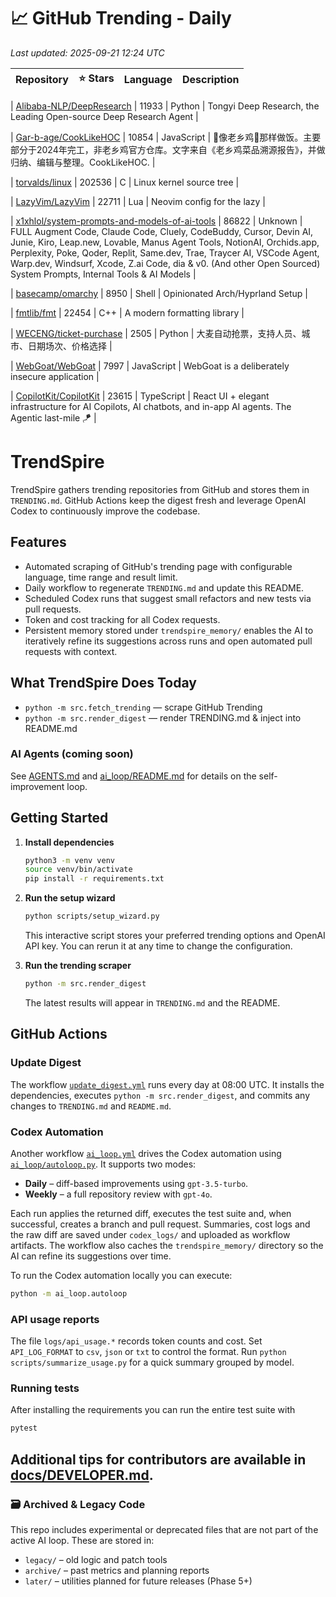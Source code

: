 <!-- TRENDING_START -->
# 📈 GitHub Trending - Daily

_Last updated: 2025-09-21 12:24 UTC_

| Repository | ⭐ Stars | Language | Description |
|------------|--------:|----------|-------------|

| [Alibaba-NLP/DeepResearch](https://github.com/Alibaba-NLP/DeepResearch) | 11933 | Python | Tongyi Deep Research, the Leading Open-source Deep Research Agent |

| [Gar-b-age/CookLikeHOC](https://github.com/Gar-b-age/CookLikeHOC) | 10854 | JavaScript | 🥢像老乡鸡🐔那样做饭。主要部分于2024年完工，非老乡鸡官方仓库。文字来自《老乡鸡菜品溯源报告》，并做归纳、编辑与整理。CookLikeHOC. |

| [torvalds/linux](https://github.com/torvalds/linux) | 202536 | C | Linux kernel source tree |

| [LazyVim/LazyVim](https://github.com/LazyVim/LazyVim) | 22711 | Lua | Neovim config for the lazy |

| [x1xhlol/system-prompts-and-models-of-ai-tools](https://github.com/x1xhlol/system-prompts-and-models-of-ai-tools) | 86822 | Unknown | FULL Augment Code, Claude Code, Cluely, CodeBuddy, Cursor, Devin AI, Junie, Kiro, Leap.new, Lovable, Manus Agent Tools, NotionAI, Orchids.app, Perplexity, Poke, Qoder, Replit, Same.dev, Trae, Traycer AI, VSCode Agent, Warp.dev, Windsurf, Xcode, Z.ai Code, dia & v0. (And other Open Sourced) System Prompts, Internal Tools & AI Models |

| [basecamp/omarchy](https://github.com/basecamp/omarchy) | 8950 | Shell | Opinionated Arch/Hyprland Setup |

| [fmtlib/fmt](https://github.com/fmtlib/fmt) | 22454 | C++ | A modern formatting library |

| [WECENG/ticket-purchase](https://github.com/WECENG/ticket-purchase) | 2505 | Python | 大麦自动抢票，支持人员、城市、日期场次、价格选择 |

| [WebGoat/WebGoat](https://github.com/WebGoat/WebGoat) | 7997 | JavaScript | WebGoat is a deliberately insecure application |

| [CopilotKit/CopilotKit](https://github.com/CopilotKit/CopilotKit) | 23615 | TypeScript | React UI + elegant infrastructure for AI Copilots, AI chatbots, and in-app AI agents. The Agentic last-mile 🪁 |
<!-- TRENDING_END -->

# TrendSpire

TrendSpire gathers trending repositories from GitHub and stores them in `TRENDING.md`. GitHub Actions keep the digest fresh and leverage OpenAI Codex to continuously improve the codebase.

## Features

- Automated scraping of GitHub's trending page with configurable language, time range and result limit.
- Daily workflow to regenerate `TRENDING.md` and update this README.
- Scheduled Codex runs that suggest small refactors and new tests via pull requests.
- Token and cost tracking for all Codex requests.
- Persistent memory stored under `trendspire_memory/` enables the AI to
  iteratively refine its suggestions across runs and open automated pull
  requests with context.

## What TrendSpire Does Today

- `python -m src.fetch_trending` — scrape GitHub Trending
- `python -m src.render_digest` — render TRENDING.md & inject into README.md

### AI Agents (coming soon)
See [AGENTS.md](./AGENTS.md) and [ai_loop/README.md](./ai_loop/README.md) for details on the self-improvement loop.

## Getting Started

1. **Install dependencies**
   ```bash
   python3 -m venv venv
   source venv/bin/activate
   pip install -r requirements.txt
   ```

2. **Run the setup wizard**
   ```bash
   python scripts/setup_wizard.py
   ```
   This interactive script stores your preferred trending options and OpenAI API key.
   You can rerun it at any time to change the configuration.

3. **Run the trending scraper**
   ```bash
   python -m src.render_digest
   ```
   The latest results will appear in `TRENDING.md` and the README.


## GitHub Actions

### Update Digest

The workflow [`update_digest.yml`](.github/workflows/update_digest.yml) runs every day at 08:00 UTC. It installs the dependencies, executes `python -m src.render_digest`, and commits any changes to `TRENDING.md` and `README.md`.

### Codex Automation

Another workflow [`ai_loop.yml`](.github/workflows/ai_loop.yml) drives the Codex automation using [`ai_loop/autoloop.py`](ai_loop/autoloop.py). It supports two modes:

- **Daily** – diff-based improvements using `gpt-3.5-turbo`.
- **Weekly** – a full repository review with `gpt-4o`.

Each run applies the returned diff, executes the test suite and, when successful, creates a branch and pull request. Summaries, cost logs and the raw diff are saved under `codex_logs/` and uploaded as workflow artifacts. The workflow also caches the `trendspire_memory/` directory so the AI can refine its suggestions over time.

To run the Codex automation locally you can execute:

```bash
python -m ai_loop.autoloop
```

### API usage reports

The file `logs/api_usage.*` records token counts and cost. Set `API_LOG_FORMAT`
to `csv`, `json` or `txt` to control the format. Run `python
scripts/summarize_usage.py` for a quick summary grouped by model.

### Running tests

After installing the requirements you can run the entire test suite with

```bash
pytest
```

Additional tips for contributors are available in
[docs/DEVELOPER.md](docs/DEVELOPER.md).
---

### 🗃 Archived & Legacy Code

This repo includes experimental or deprecated files that are not part of the active AI loop. These are stored in:

- `legacy/` – old logic and patch tools
- `archive/` – past metrics and planning reports
- `later/` – utilities planned for future releases (Phase 5+)
